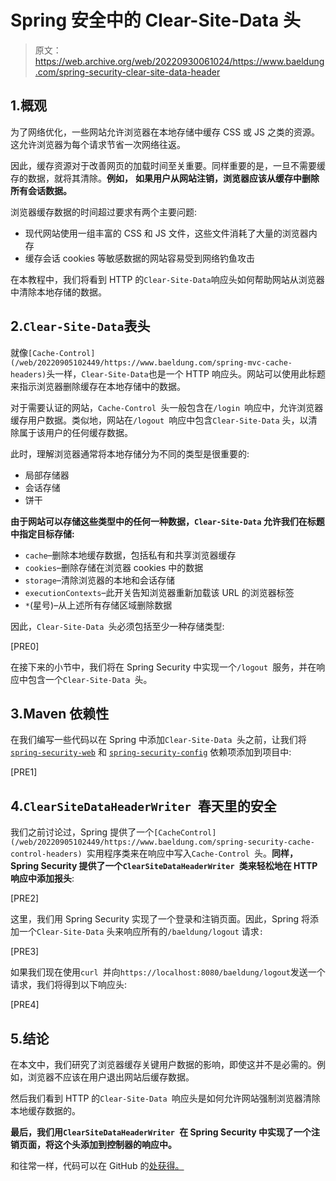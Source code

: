 # Spring 安全中的 Clear-Site-Data 头

> 原文：<https://web.archive.org/web/20220930061024/https://www.baeldung.com/spring-security-clear-site-data-header>

## 1.概观

为了网络优化，一些网站允许浏览器在本地存储中缓存 CSS 或 JS 之类的资源。这允许浏览器为每个请求节省一次网络往返。

因此，缓存资源对于改善网页的加载时间至关重要。同样重要的是，一旦不需要缓存的数据，就将其清除。**例如，** **如果用户从网站注销，浏览器应该从缓存中删除所有会话数据。**

浏览器缓存数据的时间超过要求有两个主要问题:

*   现代网站使用一组丰富的 CSS 和 JS 文件，这些文件消耗了大量的浏览器内存
*   缓存会话 cookies 等敏感数据的网站容易受到网络钓鱼攻击

在本教程中，我们将看到 HTTP 的`Clear-Site-Data`响应头如何帮助网站从浏览器中清除本地存储的数据。

## 2.`Clear-Site-Data`表头

就像`[Cache-Control](/web/20220905102449/https://www.baeldung.com/spring-mvc-cache-headers)`头一样，`Clear-Site-Data`也是一个 HTTP 响应头。网站可以使用此标题来指示浏览器删除缓存在本地存储中的数据。

对于需要认证的网站，`Cache-Control `头一般包含在`/login `响应中，允许浏览器缓存用户数据。类似地，网站在`/logout `响应中包含`Clear-Site-Data` 头，以清除属于该用户的任何缓存数据。

此时，理解浏览器通常将本地存储分为不同的类型是很重要的:

*   局部存储器
*   会话存储
*   饼干

**由于网站可以存储这些类型中的任何一种数据，`Clear-Site-Data` 允许我们在标题中指定目标存储:**

*   `cache`–删除本地缓存数据，包括私有和共享浏览器缓存
*   `cookies`–删除存储在浏览器 cookies 中的数据
*   `storage`–清除浏览器的本地和会话存储
*   `executionContexts`–此开关告知浏览器重新加载该 URL 的浏览器标签
*   `*`(星号)–从上述所有存储区域删除数据

因此，`Clear-Site-Data `头必须包括至少一种存储类型:

[PRE0]

在接下来的小节中，我们将在 Spring Security 中实现一个`/logout `服务，并在响应中包含一个`Clear-Site-Data `头。

## 3.Maven 依赖性

在我们编写一些代码以在 Spring 中添加`Clear-Site-Data `头之前，让我们将 [`spring-security-web`](https://web.archive.org/web/20220905102449/https://search.maven.org/artifact/org.springframework.security/spring-security-web) 和 [`spring-security-config`](https://web.archive.org/web/20220905102449/https://search.maven.org/artifact/org.springframework.security/spring-security-config) 依赖项添加到项目中:

[PRE1]

## 4.`ClearSiteDataHeaderWriter `春天里的安全

我们之前讨论过，Spring 提供了一个`[CacheControl](/web/20220905102449/https://www.baeldung.com/spring-security-cache-control-headers) `实用程序类来在响应中写入`Cache-Control `头。**同样，Spring Security 提供了一个`ClearSiteDataHeaderWriter `类来轻松地在 HTTP 响应中添加报头**:

[PRE2]

这里，我们用 Spring Security 实现了一个登录和注销页面。因此，Spring 将添加一个`Clear-Site-Data` 头来响应所有的`/baeldung/logout` 请求`:`

[PRE3]

如果我们现在使用`curl `并向`https://localhost:8080/baeldung/logout`发送一个请求，我们将得到以下响应头:

[PRE4]

## 5.结论

在本文中，我们研究了浏览器缓存关键用户数据的影响，即使这并不是必需的。例如，浏览器不应该在用户退出网站后缓存数据。

然后我们看到 HTTP 的`Clear-Site-Data `响应头是如何允许网站强制浏览器清除本地缓存数据的。

**最后，我们用`ClearSiteDataHeaderWriter `在 Spring Security 中实现了一个注销页面，将这个头添加到控制器的响应中。**

和往常一样，代码可以在 GitHub 的[处获得。](https://web.archive.org/web/20220905102449/https://github.com/eugenp/tutorials/tree/master/spring-security-modules/spring-security-web-mvc)